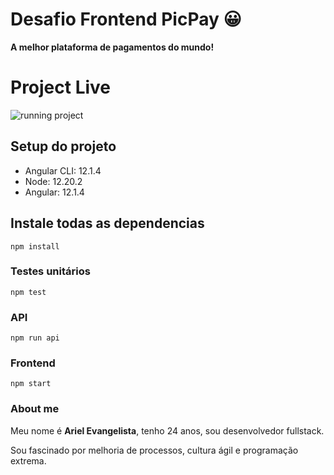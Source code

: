 # **Desafio Frontend PicPay 😀**  

**A melhor plataforma de pagamentos do mundo!** 

# Project Live

![running project](https://media.giphy.com/media/aww6Udm34boxzFW9vX/giphy-downsized-large.gif)

## Setup do projeto

- Angular CLI: 12.1.4
- Node: 12.20.2
- Angular: 12.1.4

## Instale todas as dependencias

```npm install```

### **Testes unitários**

```npm test```

### **API**

```npm run api```

### **Frontend**

```npm start```


### **About me**

Meu nome é **Ariel Evangelista**, tenho 24 anos, sou desenvolvedor fullstack.

Sou fascinado por melhoria de processos, cultura ágil e programação extrema.